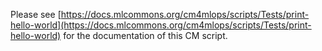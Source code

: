 Please see [https://docs.mlcommons.org/cm4mlops/scripts/Tests/print-hello-world](https://docs.mlcommons.org/cm4mlops/scripts/Tests/print-hello-world) for the documentation of this CM script.
